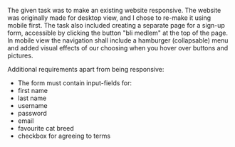 The given task was to make an existing website responsive. 
The website was originally made for desktop view, and I chose to re-make it using mobile first. 
The task also included creating a separate page for a sign-up form, accessible by clicking the button "bli medlem" at the top of the page.
In mobile view the navigation shall include a hamburger (collapsable) menu and added visual effects of our choosing when you hover over buttons and pictures.

Additional requirements apart from being responsive: 

* The form must contain input-fields for:
*  first name
*  last name
*  username
*  password
*  email
*  favourite cat breed
*  checkbox for agreeing to terms







